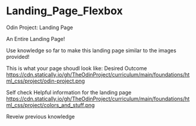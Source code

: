 # Landing_Page_Flexbox
Odin Project: Landing Page

An Entire Landing Page!

Use knowledge so far to make this landing page similar to the images provided!

This is what your page shoudl look like: Desired Outcome
https://cdn.statically.io/gh/TheOdinProject/curriculum/main/foundations/html_css/project/odin-project.png


Self check
Helpful information for the landing page
https://cdn.statically.io/gh/TheOdinProject/curriculum/main/foundations/html_css/project/colors_and_stuff.png


Reveiw previous knowledge